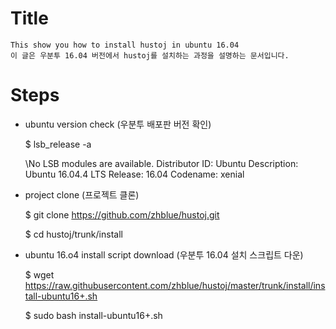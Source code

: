 # Title

    This show you how to install hustoj in ubuntu 16.04
    이 글은 우분투 16.04 버전에서 hustoj를 설치하는 과정을 설명하는 문서입니다.


# Steps

* ubuntu version check (우분투 배포판 버전 확인)


    $ lsb_release -a

    \No LSB modules are available.
    Distributor ID: Ubuntu
    Description:    Ubuntu 16.04.4 LTS
    Release:    16.04
    Codename:   xenial



* project clone (프로젝트 클론)


    $ git clone https://github.com/zhblue/hustoj.git

    $ cd hustoj/trunk/install

* ubuntu 16.o4 install script download (우분투 16.04 설치 스크립트 다운)


    $ wget https://raw.githubusercontent.com/zhblue/hustoj/master/trunk/install/install-ubuntu16+.sh

    $ sudo bash install-ubuntu16+.sh


